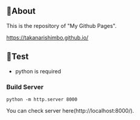 ## 🚀About

This is the repository of "My Github Pages".

https://takanarishimbo.github.io/

## 🐍Test

- python is required

### Build Server

```
python -m http.server 8000
```

You can check server here(http://localhost:8000/).
